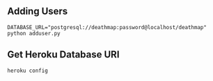 ## Adding Users
`DATABASE_URL="postgresql://deathmap:password@localhost/deathmap" python adduser.py`

## Get Heroku Database URI
`heroku config`
